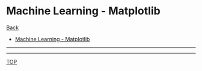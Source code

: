 # Machine Learning - Matplotlib

[Back](../index.md)

- [Machine Learning - Matplotlib](#machine-learning---matplotlib)

---

---

[TOP](#machine-learning---matplotlib)
